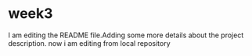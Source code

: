 # week3
I am editing the README file.Adding some more details about the project description.
now i am editing from local repository